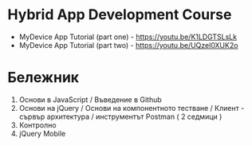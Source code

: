 # Hybrid App Development Course

- MyDevice App Tutorial (part one) - https://youtu.be/K1LDGTSLsLk
- MyDevice App Tutorial (part two) - https://youtu.be/UQzel0XUK2o

# Бележник
1) Основи в JavaScript / Въведение в Github
2) Основи на jQuery / Основи на компонентното тестване / Клиент - сървър архитектура / инструментът Postman ( 2 седмици )
3) Контролно
4) jQuery Mobile

